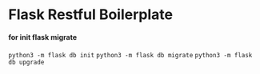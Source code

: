 # Flask Restful Boilerplate

#### for init flask migrate 
`python3 -m flask db init`
`python3 -m flask db migrate`
`python3 -m flask db upgrade`